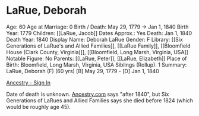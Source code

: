 # LaRue, Deborah

Age: 60
Age at Marriage: 0
Birth / Death: May 29, 1779 → Jan 1, 1840
Birth Year: 1779
Children: [[LaRue, Jacob]]
Dates Approx.: Yes
Death: Jan 1, 1840
Death Year: 1840
Display Name: Deborah LaRue
Gender: F
Library: [[Six Generations of LaRue's and Allied Families]], [[LaRue Family]], [[Bloomfield House (Clark County, Virginia)]], [[Bloomfield, Long Marsh, Virginia, USA]]
Notable Figure: No
Parents: [[LaRue, Peter]], [[LaRue, Elizabeth]]
Place of Birth: Bloomfield, Long Marsh, Virginia, USA
Siblings (Rollup): 1
Summary: LaRue, Deborah (F) (60 yrs)
[B] May 29, 1779 - [D] Jan 1, 1840

[Ancestry - Sign In](https://www.ancestry.com/family-tree/person/tree/151456451/person/272007652291/facts)

Date of death is unknown. [Ancestry.com](http://ancestry.com) says "after 1840", but Six Generations of LaRues and Allied Families says she died before 1824 (which would be roughly age 45).